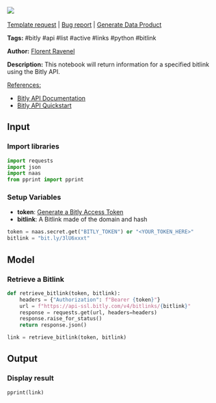 <a href="https://app.naas.ai/user-redirect/naas/downloader?url=https://raw.githubusercontent.com/jupyter-naas/awesome-notebooks/master/Bitly/Bitly_Retrieve_Bitlink.ipynb" target="_parent"><img src="https://naasai-public.s3.eu-west-3.amazonaws.com/Open_in_Naas_Lab.svg"/></a><br><br><a href="https://github.com/jupyter-naas/awesome-notebooks/issues/new?assignees=&labels=&template=template-request.md&title=Tool+-+Action+of+the+notebook+">Template request</a> | <a href="https://github.com/jupyter-naas/awesome-notebooks/issues/new?assignees=&labels=bug&template=bug_report.md&title=Bitly+-+Retrieve+Bitlink:+Error+short+description">Bug report</a> | <a href="https://app.naas.ai/user-redirect/naas/downloader?url=https://raw.githubusercontent.com/jupyter-naas/awesome-notebooks/master/Naas/Naas_Start_data_product.ipynb" target="_parent">Generate Data Product</a>

**Tags:** #bitly #api #list #active #links #python #bitlink

**Author:** [Florent Ravenel](https://www.linkedin.com/in/florent-ravenel/)

**Description:** This notebook will return information for a specified bitlink using the Bitly API.

<u>References:</u>
- [Bitly API Documentation](https://dev.bitly.com/v4_documentation.html)
- [Bitly API Quickstart](https://dev.bitly.com/v4/#section/Quick-Start)

## Input

### Import libraries


```python
import requests
import json
import naas
from pprint import pprint
```

### Setup Variables
- **token**: [Generate a Bitly Access Token](https://support.bitly.com/hc/en-us/articles/230647907-How-do-I-generate-an-OAuth-access-token-for-the-Bitly-API-)
- **bitlink**: A Bitlink made of the domain and hash 


```python
token = naas.secret.get("BITLY_TOKEN") or "<YOUR_TOKEN_HERE>"
bitlink = "bit.ly/3lU6xxxt"
```

## Model

### Retrieve a Bitlink


```python
def retrieve_bitlink(token, bitlink):
    headers = {"Authorization": f"Bearer {token}"}
    url = f"https://api-ssl.bitly.com/v4/bitlinks/{bitlink}"
    response = requests.get(url, headers=headers)
    response.raise_for_status()
    return response.json()

link = retrieve_bitlink(token, bitlink)
```

## Output

### Display result


```python
pprint(link)
```

 
